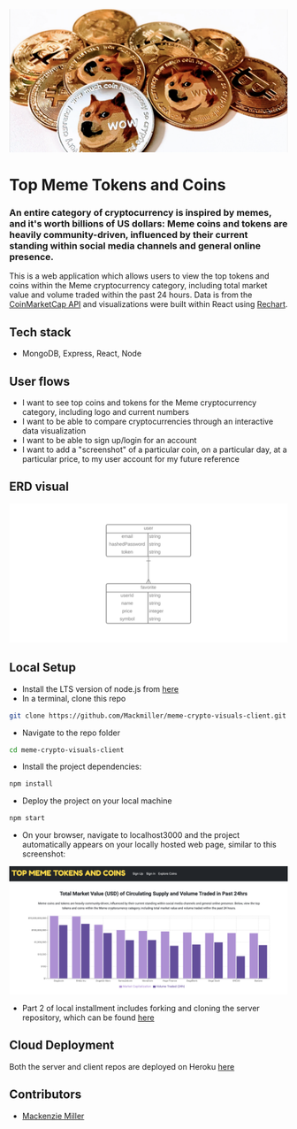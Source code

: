 <img alt="header" src="doge1.png">

# Top Meme Tokens and Coins

### An entire category of cryptocurrency is inspired by memes, and it's worth billions of US dollars: Meme coins and tokens are heavily community-driven, influenced by their current standing within social media channels and general online presence.
This is a web application which allows users to view the top tokens and coins within the Meme cryptocurrency category, including total market value and volume traded within the past 24 hours. Data is from the [CoinMarketCap API](https://coinmarketcap.com/api/documentation/v1/) and visualizations were built within React using [Rechart](https://recharts.org/en-US).

## Tech stack

- MongoDB, Express, React, Node 

## User flows

- I want to see top coins and tokens for the Meme cryptocurrency category, including logo and current numbers
- I want to be able to compare cryptocurrencies through an interactive data visualization
- I want to be able to sign up/login for an account
- I want to add a "screenshot" of a particular coin, on a particular day, at a particular price, to my user account for my future reference

## ERD visual

<img alt="erd" src="updated_erd.png">

## Local Setup

- Install the LTS version of node.js from [here](https://nodejs.org/en/)
- In a terminal, clone this repo

```sh
git clone https://github.com/Mackmiller/meme-crypto-visuals-client.git
```

- Navigate to the repo folder

```sh
cd meme-crypto-visuals-client
```

- Install the project dependencies:

```sh
npm install
```

- Deploy the project on your local machine

```sh
npm start
```

- On your browser, navigate to localhost3000 and the project automatically appears on your locally hosted web page, similar to this screenshot:

<img alt="project" src="project_view.png">

- Part 2 of local installment includes forking and cloning the server repository, which can be found [here](https://github.com/Mackmiller/meme-crypto-visuals-server)

## Cloud Deployment

Both the server and client repos are deployed on Heroku [here](https://meme-crypto-visuals.herokuapp.com/coin-info)

## Contributors

- [Mackenzie Miller](https://github.com/Mackmiller)
